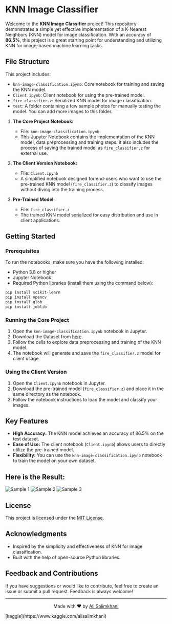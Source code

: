 # KNN Image Classifier

Welcome to the **KNN Image Classifier** project! This repository demonstrates a simple yet effective implementation of a K-Nearest Neighbors (KNN) model for image classification. With an accuracy of **86.5%**, this project is a great starting point for understanding and utilizing KNN for image-based machine learning tasks.

## File Structure
This project includes:
- `knn-image-classification.ipynb`: Core notebook for training and saving the KNN model.
- `Client.ipynb`: Client notebook for using the pre-trained model.
- `fire_classifier.z`: Serialized KNN model for image classification.
- `test`: A folder containing a few sample photos for manually testing the model. You can add more images to this folder.
  

1. **The Core Project Notebook:**
   - File: `knn-image-classification.ipynb`
   - This Jupyter Notebook contains the implementation of the KNN model, data preprocessing and training steps. It also includes the process of saving the trained model as `fire_classifier.z` for external use.

2. **The Client Version Notebook:**
   - File: `Client.ipynb`
   - A simplified notebook designed for end-users who want to use the pre-trained KNN model (`fire_classifier.z`) to classify images without diving into the training process.

3. **Pre-Trained Model:**
   - File: `fire_classifier.z`
   - The trained KNN model serialized for easy distribution and use in client applications.

## Getting Started

### Prerequisites
To run the notebooks, make sure you have the following installed:

- Python 3.8 or higher
- Jupyter Notebook
- Required Python libraries (install them using the command below):

```bash
pip install scikit-learn
pip install opencv
pip install glob
pip install joblib
```

### Running the Core Project
1. Open the `knn-image-classification.ipynb` notebook in Jupyter.
2. Download the Dataset from [here](https://www.kaggle.com/datasets/phylake1337/fire-dataset).
3. Follow the cells to explore data preprocessing and training of the KNN model.
4. The notebook will generate and save the `fire_classifier.z` model for client usage.

### Using the Client Version
1. Open the `Client.ipynb` notebook in Jupyter.
2. Download the pre-trained model (`fire_classifier.z`) and place it in the same directory as the notebook.
3. Follow the notebook instructions to load the model and classify your images.

## Key Features
- **High Accuracy:** The KNN model achieves an accuracy of 86.5% on the test dataset.
- **Ease of Use:** The client notebook (`Client.ipynb`) allows users to directly utilize the pre-trained model.
- **Flexibility:** You can use the `knn-image-classification.ipynb` notebook to train the model on your own dataset.

## Here is the Result:
![Sample 1](https://github.com/user-attachments/assets/92972445-a6e7-4644-8f02-a6a348d222cf)
![Sample 2](https://github.com/user-attachments/assets/502132f0-32e7-4770-9875-faeec9475caa)
![Sample 3](https://github.com/user-attachments/assets/3a1b8265-a802-4cc0-9d09-b0449b900240)



## License
This project is licensed under the [MIT License](LICENSE).

## Acknowledgments
- Inspired by the simplicity and effectiveness of KNN for image classification.
- Built with the help of open-source Python libraries.

## Feedback and Contributions
If you have suggestions or would like to contribute, feel free to create an issue or submit a pull request. Feedback is always welcome!



---
<p align="center">
  Made with ❤️ by <a href="https://github.com/AliSalimkhani">Ali Salimkhani</a>
</p>
[kaggle](https://www.kaggle.com/alisalimkhani)
